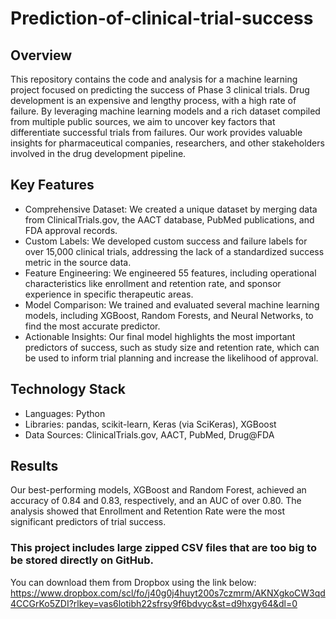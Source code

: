# Prediction-of-clinical-trial-success
## Overview
This repository contains the code and analysis for a machine learning project focused on predicting the success of Phase 3 clinical trials. Drug development is an expensive and lengthy process, with a high rate of failure. By leveraging machine learning models and a rich dataset compiled from multiple public sources, we aim to uncover key factors that differentiate successful trials from failures. Our work provides valuable insights for pharmaceutical companies, researchers, and other stakeholders involved in the drug development pipeline.
## Key Features
* Comprehensive Dataset: We created a unique dataset by merging data from ClinicalTrials.gov, the AACT database, PubMed publications, and FDA approval records.
* Custom Labels: We developed custom success and failure labels for over 15,000 clinical trials, addressing the lack of a standardized success metric in the source data.
* Feature Engineering: We engineered 55 features, including operational characteristics like enrollment and retention rate, and sponsor experience in specific therapeutic areas.
* Model Comparison: We trained and evaluated several machine learning models, including XGBoost, Random Forests, and Neural Networks, to find the most accurate predictor.
* Actionable Insights: Our final model highlights the most important predictors of success, such as study size and retention rate, which can be used to inform trial planning and increase the likelihood of approval.
## Technology Stack
* Languages: Python
* Libraries: pandas, scikit-learn, Keras (via SciKeras), XGBoost
* Data Sources: ClinicalTrials.gov, AACT, PubMed, Drug@FDA
## Results
Our best-performing models, XGBoost and Random Forest, achieved an accuracy of 0.84 and 0.83, respectively, and an AUC of over 0.80. The analysis showed that Enrollment and Retention Rate were the most significant predictors of trial success.

### This project includes large zipped CSV files that are too big to be stored directly on GitHub.
You can download them from Dropbox using the link below:
https://www.dropbox.com/scl/fo/j40g0j4huyt200s7czmrm/AKNXgkoCW3qd4CCGrKo5ZDI?rlkey=vas6lotibh22sfrsy9f6bdvyc&st=d9hxgy64&dl=0

